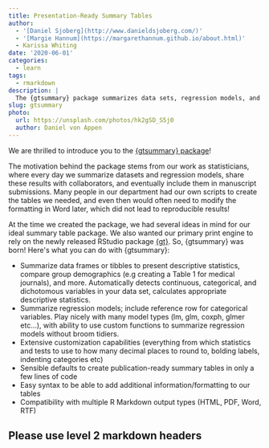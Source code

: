 ```yaml
---
title: Presentation-Ready Summary Tables
author:
  - '[Daniel Sjoberg](http://www.danieldsjoberg.com/)'
  - '[Margie Hannum](https://margarethannum.github.io/about.html)'
  - Karissa Whiting
date: '2020-06-01'
categories:
  - learn
tags:
  - rmarkdown
description: |
  The {gtsummary} package summarizes data sets, regression models, and more, using sensible defaults with highly customizable capabilities, and is compatible with multiple R Markdown output types.
slug: gtsummary
photo:
  url: https://unsplash.com/photos/hk2gSD_S5j0
  author: Daniel von Appen
---
```




We are thrilled to introduce you to the [{gtsummary} package](http://www.danieldsjoberg.com/gtsummary/)!

  The motivation behind the package stems from our work as statisticians, where every day we summarize datasets and regression models, share these results with collaborators, and eventually include them in manuscript submissions. Many people in our department had our own scripts to create the tables we needed, and even then would often need to modify the formatting in Word later, which did not lead to reproducible results!

  At the time we created the package, we had several ideas in mind for our ideal summary table package. We also wanted our primary print engine to rely on the newly released RStudio package [{gt}](https://gt.rstudio.com/). So, {gtsummary} was born! Here's what you can do with {gtsummary}:

- Summarize data frames or tibbles to present descriptive statistics, compare group demographics (e.g creating a Table 1 for medical journals), and more. Automatically detects continuous, categorical, and dichotomous variables in your data set, calculates appropriate descriptive statistics.
- Summarize regression models; include reference row for categorical variables. Play nicely with many model types (lm, glm, coxph, glmer etc...), with ability to use custom functions to summarize regression models without broom tidiers.
- Extensive customization capabilities (everything from which statistics and tests to use to how many decimal places to round to, bolding labels, indenting categories etc)
- Sensible defaults to create publication-ready summary tables in only a few lines of code
- Easy syntax to be able to add additional information/formatting to our tables
- Compatibility with multiple R Markdown output types (HTML, PDF, Word, RTF)

## Please use level 2 markdown headers
